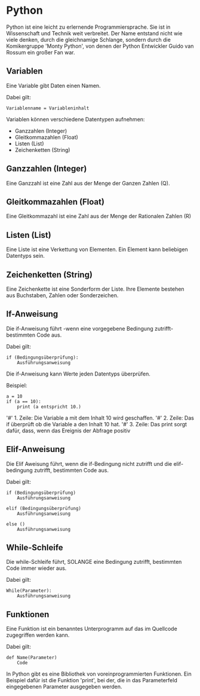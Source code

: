 # Python
Python ist eine leicht zu erlernende Programmiersprache.
Sie ist in Wissenschaft und Technik weit verbreitet.
Der Name entstand nicht wie viele denken,
durch die gleichnamige Schlange,
sondern durch die Komikergruppe 'Monty Python',
von denen der Python Entwickler Guido van Rossum ein großer Fan war.

## Variablen
Eine Variable gibt Daten einen Namen.

Dabei gilt:
```
Variablenname = Variableninhalt
```
Variablen können verschiedene Datentypen aufnehmen:
- Ganzzahlen (Integer)
- Gleitkommazahlen (Float)
- Listen (List)
- Zeichenketten (String)


## Ganzzahlen (Integer)
Eine Ganzzahl ist eine Zahl aus der Menge der Ganzen Zahlen (Q).


## Gleitkommazahlen (Float)
Eine Gleitkommazahl ist eine Zahl aus der Menge der Rationalen Zahlen (R)


## Listen (List)
Eine Liste ist eine Verkettung von Elementen. Ein Element kann beliebigen Datentyps sein.


## Zeichenketten (String)
Eine Zeichenkette ist eine Sonderform der Liste. Ihre Elemente bestehen aus Buchstaben, Zahlen oder Sonderzeichen.


## If-Anweisung

Die if-Anweisung führt -wenn eine vorgegebene Bedingung zutrifft- bestimmten Code aus.


Dabei gilt:
```
if (Bedingungsüberprüfung):
    Ausführungsanweisung
```

Die if-Anweisung kann Werte jeden Datentyps überprüfen.

Beispiel:
```
a = 10
if (a == 10):
    print (a entspricht 10.)
```
'#' 1. Zeile: Die Variable a mit dem Inhalt 10 wird geschaffen.
'#' 2. Zeile: Das if überprüft ob die Variable a den Inhalt 10 hat.
'#' 3. Zeile: Das print sorgt dafür, dass, wenn das Ereignis der Abfrage positiv

## Elif-Anweisung

Die Elif Aweisung führt, wenn die if-Bedingung nicht zutrifft und die elif-bedingung zutrifft, bestimmten Code aus.

Dabei gilt:
```
if (Bedingungsüberprüfung)
    Ausführungsanweisung

elif (Bedingungsüberprüfung)
    Ausführungsanweisung

else ()
    Ausführungsanweisung
```


## While-Schleife

Die while-Schleife führt, SOLANGE eine Bedingung zutrifft, bestimmten Code immer wieder aus.

Dabei gilt:
```
While(Parameter):
    Ausführungsanweisung
```


## Funktionen

Eine Funktion ist ein benanntes Unterprogramm auf das im Quellcode zugegriffen werden kann.

Dabei gilt:
```
def Name(Parameter)
    Code

```

In Python gibt es eine Bibliothek von voreinprogrammierten Funktionen.
Ein Beispiel dafür ist die Funktion 'print', bei der, die in das Parameterfeld eingegebenen Parameter ausgegeben werden.
